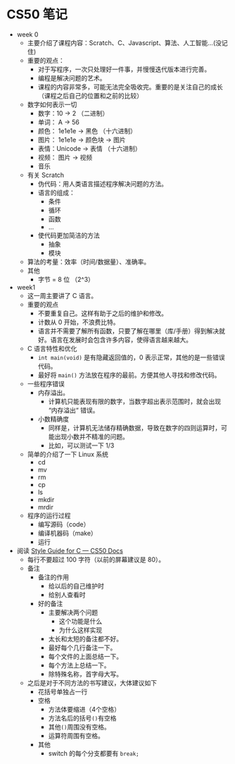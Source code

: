 # CS50 笔记

- week 0
	- 主要介绍了课程内容：Scratch、C、Javascript、算法、人工智能...(没记住)
	- 重要的观点：
		- 对于写程序，一次只处理好一件事，并慢慢迭代版本进行完善。
		- 编程是解决问题的艺术。
		- 课程的内容非常多，可能无法完全吸收完。重要的是关注自己的成长（课程之后自己的位置和之前的比较）
	- 数字如何表示一切
		- 数字：10 -> 2 （二进制）
		- 单词： A -> 56 
		- 颜色： 1e1e1e -> 黑色 （十六进制）
		- 图片： 1e1e1e -> 颜色块 -> 图片
		- 表情：Unicode -> 表情 （十六进制）
		- 视频： 图片 -> 视频
		- 音乐
	- 有关 Scratch 
		- 伪代码：用人类语言描述程序解决问题的方法。
		- 语言的组成：
			- 条件
			- 循环
			- 函数
			- ...
		- 使代码更加简洁的方法
			- 抽象
			- 模块
	- 算法的考量：效率（时间/数据量）、准确率。
	- 其他
		- 字节 = 8 位 （2^3）
- week1
	- 这一周主要讲了 C 语言。
	- 重要的观点
		- 不要重复自己。这样有助于之后的维护和修改。
		- 计数从 0 开始，不浪费比特。
		- 语言并不需要了解所有函数，只要了解在哪里（库/手册）得到解决就好。语言在发展时会包含许多内容，使得语言越来越大。
	- C 语言特性和优化
		- `int main(void)` 是有隐藏返回值的，0 表示正常，其他的是一些错误代码。
		- 最好将 `main()` 方法放在程序的最前。方便其他人寻找和修改代码。
	- 一些程序错误
		- 内存溢出。
			- 计算机只能表现有限的数字，当数字超出表示范围时，就会出现 “内存溢出“ 错误。
		- 小数精确度
			- 同样是，计算机无法储存精确数据，导致在数字的四则运算时，可能出现小数并不精准的问题。
			- 比如，可以测试一下 1/3
	- 简单的介绍了一下 Linux 系统
		- cd
		- mv
		- rm
		- cp
		- ls
		- mkdir
		- mrdir
	- 程序的运行过程
		- 编写源码（code）
		- 编译机器码（make）
		- 运行
- 阅读 [Style Guide for C — CS50 Docs](https://cs50.readthedocs.io/style/c/)
	- 每行不要超过 100 字符（以前的屏幕建议是 80）。
	- 备注
		- 备注的作用
			- 给以后的自己维护时
			- 给别人查看时
		- 好的备注
			- 主要解决两个问题
				- 这个功能是什么
				- 为什么这样实现
			- 太长和太短的备注都不好。
			- 最好每个几行备注一下。
			- 每个文件的上面总结一下。
			- 每个方法上总结一下。
			- 除特殊名称，首字母大写。
	- 之后是对于不同方法的书写建议，大体建议如下
		- 花括号单独占一行
		- 空格
			- 方法体要缩进（4个空格）
			- 方法名后的括号`()`有空格
			- 其他`()`周围没有空格。 
			- 运算符周围有空格。
		- 其他
			- switch 的每个分支都要有 `break;`